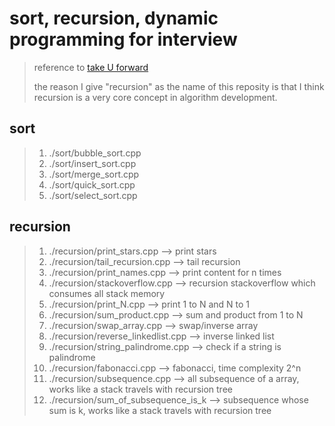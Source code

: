 # sort, recursion, dynamic programming for interview

> reference to [take U forward](https://www.youtube.com/watch?v=yVdKa8dnKiE&list=PLgUwDviBIf0rGlzIn_7rsaR2FQ5e6ZOL9)
> 
> the reason I give "recursion" as the name of this reposity is that I think recursion is a very core concept in algorithm development.
## sort
> 1. ./sort/bubble_sort.cpp
> 2. ./sort/insert_sort.cpp
> 3.  ./sort/merge_sort.cpp
> 4. ./sort/quick_sort.cpp
> 5. ./sort/select_sort.cpp
## recursion
> 1. ./recursion/print_stars.cpp        --> print stars
> 2. ./recursion/tail_recursion.cpp     --> tail recursion
> 3. ./recursion/print_names.cpp        --> print content for n times
> 4. ./recursion/stackoverflow.cpp      --> recursion stackoverflow which consumes all stack memory
> 5. ./recursion/print_N.cpp            --> print 1 to N and N to 1
> 6. ./recursion/sum_product.cpp        --> sum and product from 1 to N
> 7. ./recursion/swap_array.cpp         --> swap/inverse array
> 8. ./recursion/reverse_linkedlist.cpp --> inverse linked list
> 9. ./recursion/string_palindrome.cpp  --> check if a string is palindrome
> 10. ./recursion/fabonacci.cpp         --> fabonacci, time complexity 2^n
> 11. ./recursion/subsequence.cpp       --> all subsequence of a array, works like a stack travels with recursion tree
> 12. ./recursion/sum_of_subsequence_is_k   --> subsequence whose sum is k, works like a stack travels with recursion tree